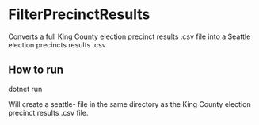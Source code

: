 # FilterPrecinctResults

Converts a full King County election precinct results .csv file into a Seattle election precincts results .csv

## How to run

dotnet run <path to King County election precinct results csv file>

Will create a seattle-<filename> file in the same directory as the King County election precinct results .csv file.
